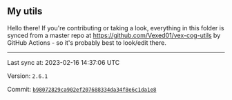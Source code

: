 ## My utils

Hello there! If you're contributing or taking a look, everything in this folder
is synced from a master repo at https://github.com/Vexed01/vex-cog-utils by GitHub Actions -
so it's probably best to look/edit there.

---

Last sync at: 2023-02-16 14:37:06 UTC

Version: `2.6.1`

Commit: [`b98072829ca902ef207688334da34f8e6c1da1e8`](https://github.com/Vexed01/vex-cog-utils/commit/b98072829ca902ef207688334da34f8e6c1da1e8)
